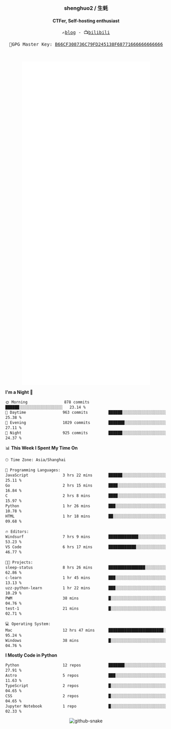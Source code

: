 <h3 align="center"> shenghuo2 / 生蚝 </h3>
<h4 align="center" >CTFer, Self-hosting enthusiast</h3>


<p align="center">
  <samp>
    ✍️<a href="https://blog.shenghuo2.top/">blog</a> -
    📺<a href="https://space.bilibili.com/85894935">bilibili</a>
  </samp>
</p>
<p align="center">
  <samp>
     🔐GPG Master Key: <a align="center" href="https://github.com/shenghuo2.gpg">B66CF308736C79FD245138F68771666666666666</a>
  </samp>
</p>
<br>
<p align="center">
  <a href="https://github.com/shenghuo2">
    <img width="400" align="top" src="https://github.com/shenghuo2/shenghuo2/blob/main/metrics.left.svg" />
  </a>
  <a href="https://github.com/shenghuo2">
    <img width="400" align="top" src="https://github.com/shenghuo2/shenghuo2/blob/main/metrics.right.svg" />
  </a>
</p>


<!--START_SECTION:waka-->
**I'm a Night 🦉** 

```text
🌞 Morning                878 commits         ██████░░░░░░░░░░░░░░░░░░░   23.14 % 
🌆 Daytime                963 commits         ██████░░░░░░░░░░░░░░░░░░░   25.38 % 
🌃 Evening                1029 commits        ███████░░░░░░░░░░░░░░░░░░   27.11 % 
🌙 Night                  925 commits         ██████░░░░░░░░░░░░░░░░░░░   24.37 % 
```


📊 **This Week I Spent My Time On** 

```text
🕑︎ Time Zone: Asia/Shanghai

💬 Programming Languages: 
JavaScript               3 hrs 22 mins       ██████░░░░░░░░░░░░░░░░░░░   25.11 % 
Go                       2 hrs 15 mins       ████░░░░░░░░░░░░░░░░░░░░░   16.84 % 
C                        2 hrs 8 mins        ████░░░░░░░░░░░░░░░░░░░░░   15.97 % 
Python                   1 hr 26 mins        ███░░░░░░░░░░░░░░░░░░░░░░   10.78 % 
HTML                     1 hr 18 mins        ██░░░░░░░░░░░░░░░░░░░░░░░   09.68 % 

🔥 Editors: 
Windsurf                 7 hrs 9 mins        █████████████░░░░░░░░░░░░   53.23 % 
VS Code                  6 hrs 17 mins       ████████████░░░░░░░░░░░░░   46.77 % 

🐱‍💻 Projects: 
sleep-status             8 hrs 26 mins       ████████████████░░░░░░░░░   62.86 % 
c-learn                  1 hr 45 mins        ███░░░░░░░░░░░░░░░░░░░░░░   13.13 % 
uzz-python-learn         1 hr 22 mins        ███░░░░░░░░░░░░░░░░░░░░░░   10.29 % 
PWM                      38 mins             █░░░░░░░░░░░░░░░░░░░░░░░░   04.76 % 
test-1                   21 mins             █░░░░░░░░░░░░░░░░░░░░░░░░   02.71 % 

💻 Operating System: 
Mac                      12 hrs 47 mins      ████████████████████████░   95.24 % 
Windows                  38 mins             █░░░░░░░░░░░░░░░░░░░░░░░░   04.76 % 
```

**I Mostly Code in Python** 

```text
Python                   12 repos            ███████░░░░░░░░░░░░░░░░░░   27.91 % 
Astro                    5 repos             ███░░░░░░░░░░░░░░░░░░░░░░   11.63 % 
TypeScript               2 repos             █░░░░░░░░░░░░░░░░░░░░░░░░   04.65 % 
CSS                      2 repos             █░░░░░░░░░░░░░░░░░░░░░░░░   04.65 % 
Jupyter Notebook         1 repo              █░░░░░░░░░░░░░░░░░░░░░░░░   02.33 % 
```




<!--END_SECTION:waka-->


<div align="center">
  <picture>
    <source media="(prefers-color-scheme: dark)" srcset="https://gist.githubusercontent.com/shenghuo2/bfce20b14ab0484cef03bae6e60e0b3a/raw/github-snake-dark.svg" />
    <source media="(prefers-color-scheme: light)" srcset="https://gist.githubusercontent.com/shenghuo2/bfce20b14ab0484cef03bae6e60e0b3a/raw/github-snake.svg" />
    <img alt="github-snake" src="https://gist.githubusercontent.com/shenghuo2/bfce20b14ab0484cef03bae6e60e0b3a/raw/github-snake.svg" />
  </picture>
</div>

<!--
**shenghuo2/shenghuo2** is a ✨ _special_ ✨ repository because its `README.md` (this file) appears on your GitHub profile.

Here are some ideas to get you started:

- 🔭 I’m currently working on ...
- 🌱 I’m currently learning ...
- 👯 I’m looking to collaborate on ...
- 🤔 I’m looking for help with ...
- 💬 Ask me about ...
- 📫 How to reach me: ...
- 😄 Pronouns: ...
- ⚡ Fun fact: ...
-->
